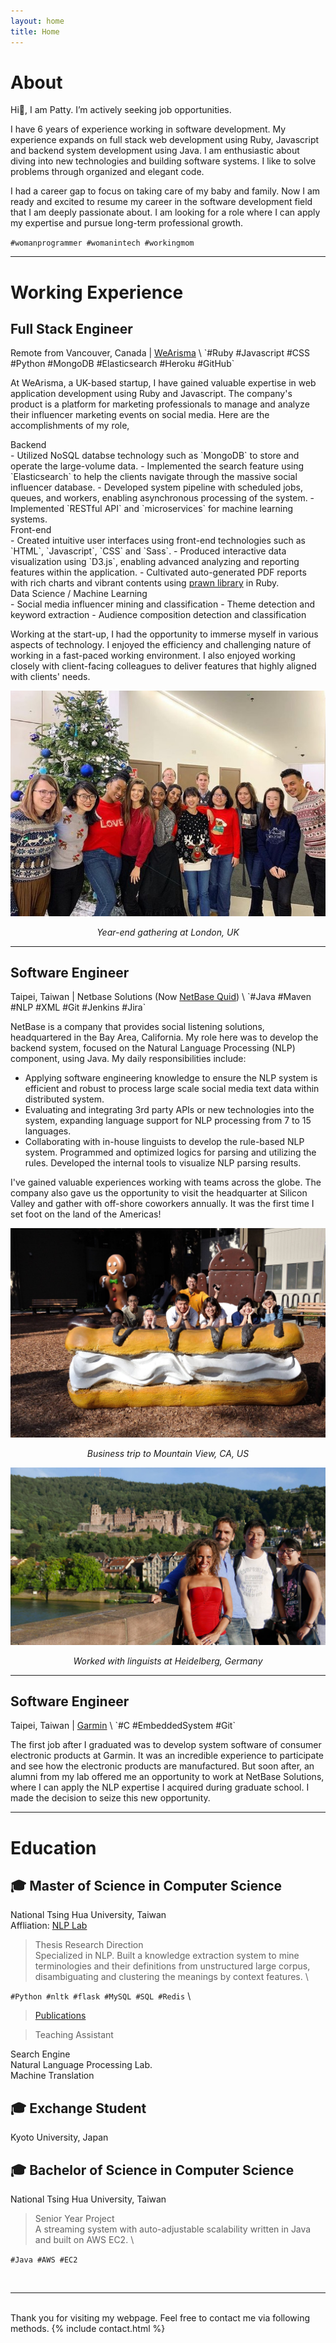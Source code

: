 ```yaml
---
layout: home
title: Home
---
```


<h1 id="about" class="anchor">About</h1>

Hi👋, I am Patty. I’m actively seeking job opportunities.

I have 6 years of experience working in software development. My experience expands on full stack web development using Ruby, Javascript and backend system development using Java. I am enthusiastic about diving into new technologies and building software systems. I like to solve problems through organized and elegant code.

I had a career gap to focus on taking care of my baby and family. Now I am ready and excited to resume my career in the software development field that I am deeply passionate about. I am looking for a role where I can apply my expertise and pursue long-term professional growth.

`#womanprogrammer #womanintech #workingmom`

***

# Working Experience

<h2 id="wearisma" class="anchor">Full Stack Engineer</h2>
Remote from Vancouver, Canada | <a href="https://www.wearisma.com/" target="_blank">WeArisma</a> \
`#Ruby #Javascript #CSS #Python #MongoDB #Elasticsearch #Heroku #GitHub`

At WeArisma, a UK-based startup, I have gained valuable expertise in web application development using Ruby and Javascript. The company's product is a platform for marketing professionals to manage and analyze their influencer marketing events on social media. Here are the accomplishments of my role,

<dt>Backend</dt>
- Utilized NoSQL databse technology such as `MongoDB` to store and operate the large-volume data.
- Implemented the search feature using `Elasticsearch` to help the clients navigate through the massive social influencer database.
- Developed system pipeline with scheduled jobs, queues, and workers, enabling asynchronous processing of the system.
- Implemented `RESTful API` and `microservices` for machine learning systems.

<dt>Front-end</dt>
- Created intuitive user interfaces using front-end technologies such as `HTML`, `Javascript`, `CSS` and `Sass`.
- Produced interactive data visualization using `D3.js`, enabling advanced analyzing and reporting features within the application.
- Cultivated auto-generated PDF reports with rich charts and vibrant contents using <a href="https://github.com/prawnpdf/prawn" target="_blank">prawn library</a> in Ruby.

<dt>Data Science / Machine Learning</dt>
- Social media influencer mining and classification
- Theme detection and keyword extraction
- Audience composition detection and classification

Working at the start-up, I had the opportunity to immerse myself in various aspects of technology. I enjoyed the efficiency and challenging nature of working in a fast-paced working environment. I also enjoyed working closely with client-facing colleagues to deliver features that highly aligned with clients' needs.

![Year end gathering at London, UK](assets/photo_wearisma.jpeg "Wearisma")
<em><center>Year-end gathering at London, UK</center></em>

***

<h2 id="nb" class="anchor">Software Engineer</h2>
Taipei, Taiwan | Netbase Solutions (Now <a href="https://netbasequid.com/" target="_blank">NetBase Quid</a>) \
`#Java #Maven #NLP #XML #Git #Jenkins #Jira`

NetBase is a company that provides social listening solutions, headquartered in the Bay Area, California. My role here was to develop the backend system, focused on the Natural Language Processing (NLP) component, using Java. My daily responsibilities include:
- Applying software engineering knowledge to ensure the NLP system is efficient and robust to process large scale social media text data within distributed system.
- Evaluating and integrating 3rd party APIs or new technologies into the system, expanding language support for NLP processing from 7 to 15 languages.
- Collaborating with in-house linguists to develop the rule-based NLP system. Programmed and optimized logics for parsing and utilizing the rules. Developed the internal tools to visualize NLP parsing results.

I've gained valuable experiences working with teams across the globe. The company also gave us the opportunity to visit the headquarter at Silicon Valley and gather with off-shore coworkers annually. It was the first time I set foot on the land of the Americas!

![Visit Google campus at Mountain View, California](assets/photo_nb_us.jpeg "Business trip to Mountain View")
<em><center>Business trip to Mountain View, CA, US</center></em>

![Work with linguists at Heidelberg, Germany](assets/photo_nb_germany.jpeg "Business trip to Heidelberg")
<em><center>Worked with linguists at Heidelberg, Germany</center></em>

***

<h2 id="garmin" class="anchor">Software Engineer</h2>
Taipei, Taiwan | <a href="https://www.garmin.com" target="_blank">Garmin</a> \
`#C #EmbeddedSystem #Git`

The first job after I graduated was to develop system software of consumer electronic products at Garmin. It was an incredible experience to participate and see how the electronic products are manufactured. But soon after, an alumni from my lab offered me an opportunity to work at NetBase Solutions, where I can apply the NLP expertise I acquired during graduate school. I made the decision to seize this new opportunity.

***

<h1 id="ed" class="anchor"> Education </h1>

## 🎓 Master of Science in Computer Science
National Tsing Hua University, Taiwan \
Affliation: <a href="https://www.nlplab.cc/" target="_blank">NLP Lab</a>

> <dt>Thesis Research Direction</dt>
> Specialized in NLP. Built a knowledge extraction system to mine terminologies and their definitions from unstructured large corpus, disambiguating and clustering the meanings by context features. \
`#Python #nltk #flask #MySQL #SQL #Redis` \
> [Publications](/publications)

> <dt>Teaching Assistant</dt>
Search Engine \
Natural Language Processing Lab. \
Machine Translation

## 🎓 Exchange Student
Kyoto University, Japan

## 🎓 Bachelor of Science in Computer Science
National Tsing Hua University, Taiwan

> <dt>Senior Year Project</dt>
> A streaming system with auto-adjustable scalability written in Java and built on AWS EC2. \
`#Java #AWS #EC2`

<br/>

***

<p id="contact"></p>
<br/>
Thank you for visiting my webpage. Feel free to contact me via following methods.
{% include contact.html %}
